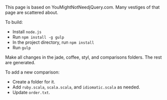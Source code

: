This page is based on YouMightNotNeedjQuery.com. Many vestiges of that
page are scattered about.

To build:

- Install `node.js`
- Run `npm install -g gulp`
- In the project directory, run `npm install`
- Run `gulp`

Make all changes in the jade, coffee, styl, and comparisons
folders. The rest are generated.

To add a new comparison:
- Create a folder for it.
- Add `ruby.scala`, `scala.scala`, and `idiomatic.scala` as needed.
- Update `order.txt`.
